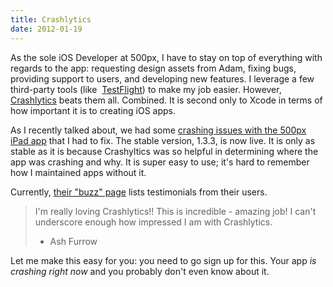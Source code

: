 ```yaml
---
title: Crashlytics
date: 2012-01-19
---
```


As the sole iOS Developer at 500px, I have to stay on top of everything with regards to the app: requesting design assets from Adam, fixing bugs, providing support to users, and developing new features. I leverage a few third-party tools (like&nbsp; [TestFlight](http://testflightapp.com)) to make my job easier. However, [Crashlytics](http://www.crashlytics.com/)&nbsp;beats them all. Combined. It is second only to Xcode in terms of how important it is to creating iOS apps.

As I recently talked about, we had some [crashing issues with the 500px iPad app](/blog/walk-dont-run-a-cautionary-tale-of-ios-app-store-approval/)&nbsp;that I had to fix. The stable version, 1.3.3, is now live. It is only as stable as it is because Crashyltics was so helpful in determining where the app was crashing and why. It is super easy to use; it's hard to remember how I maintained apps without it.

Currently, [their "buzz" page](http://beta.crashlytics.com/buzz/) lists testimonials from their users.

> I'm really loving Crashlytics!! This is incredible - amazing job! I can't underscore enough how impressed I am with Crashlytics.
>
> - Ash Furrow

Let me make this easy for you: you need to go sign up for this. Your app _is crashing right now_&nbsp;and you probably don't even know about it.
